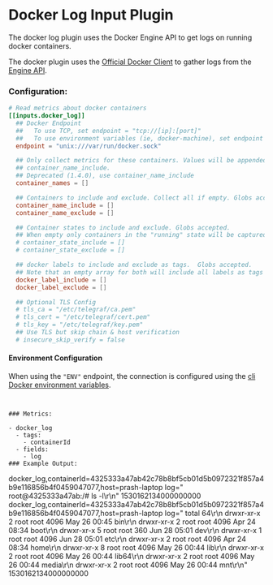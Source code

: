 # Docker Log Input Plugin

The docker log plugin uses the Docker Engine API to get logs on running
docker containers.

The docker plugin uses the [Official Docker Client](https://github.com/moby/moby/tree/master/client)
to gather logs from the [Engine API](https://docs.docker.com/engine/api/v1.24/).

### Configuration:

```toml
# Read metrics about docker containers
[[inputs.docker_log]]
  ## Docker Endpoint
  ##   To use TCP, set endpoint = "tcp://[ip]:[port]"
  ##   To use environment variables (ie, docker-machine), set endpoint = "ENV"
  endpoint = "unix:///var/run/docker.sock"

  ## Only collect metrics for these containers. Values will be appended to
  ## container_name_include.
  ## Deprecated (1.4.0), use container_name_include
  container_names = []

  ## Containers to include and exclude. Collect all if empty. Globs accepted.
  container_name_include = []
  container_name_exclude = []

  ## Container states to include and exclude. Globs accepted.
  ## When empty only containers in the "running" state will be captured.
  # container_state_include = []
  # container_state_exclude = []

  ## docker labels to include and exclude as tags.  Globs accepted.
  ## Note that an empty array for both will include all labels as tags
  docker_label_include = []
  docker_label_exclude = []

  ## Optional TLS Config
  # tls_ca = "/etc/telegraf/ca.pem"
  # tls_cert = "/etc/telegraf/cert.pem"
  # tls_key = "/etc/telegraf/key.pem"
  ## Use TLS but skip chain & host verification
  # insecure_skip_verify = false
```

#### Environment Configuration

When using the `"ENV"` endpoint, the connection is configured using the
[cli Docker environment variables](https://godoc.org/github.com/moby/moby/client#NewEnvClient).

```


### Metrics:

- docker_log
  - tags:
    - containerId
  - fields:
    - log
### Example Output:

```
docker_log,containerId=4325333a47ab42c78b8bf5cb01d5b0972321f857a4b9e116856b4f0459047077,host=prash-laptop log=" root@4325333a47ab:/# ls -l\r\n" 1530162134000000000
docker_log,containerId=4325333a47ab42c78b8bf5cb01d5b0972321f857a4b9e116856b4f0459047077,host=prash-laptop log=" total 64\r\n drwxr-xr-x   2 root root 4096 May 26 00:45 bin\r\n drwxr-xr-x   2 root root 4096 Apr 24 08:34 boot\r\n drwxr-xr-x   5 root root  360 Jun 28 05:01 dev\r\n drwxr-xr-x   1 root root 4096 Jun 28 05:01 etc\r\n drwxr-xr-x   2 root root 4096 Apr 24 08:34 home\r\n drwxr-xr-x   8 root root 4096 May 26 00:44 lib\r\n drwxr-xr-x   2 root root 4096 May 26 00:44 lib64\r\n drwxr-xr-x   2 root root 4096 May 26 00:44 media\r\n drwxr-xr-x   2 root root 4096 May 26 00:44 mnt\r\n" 1530162134000000000
```
